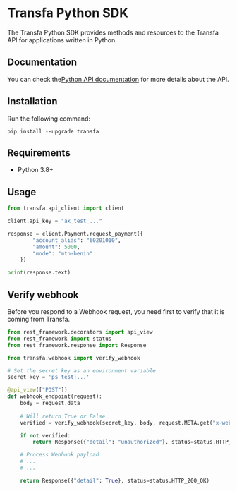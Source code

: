 # Transfa Python SDK

The Transfa Python SDK provides methods and resources to the Transfa API for applications written in Python. 

## Documentation

You can check the[Python API documentation](https://docs.transfapp.com/sdk/python/) for more details about the API. 

## Installation

Run the following command:

```shell
pip install --upgrade transfa
```

## Requirements
- Python 3.8+ 

## Usage

```python
from transfa.api_client import client

client.api_key = "ak_test_..."

response = client.Payment.request_payment({
        "account_alias": "60201010",
        "amount": 5000,
        "mode": "mtn-benin"
    })

print(response.text)
```

## Verify webhook

Before you respond to a Webhook request, you need first to verify that it is coming from Transfa.

```python
from rest_framework.decorators import api_view
from rest_framework import status
from rest_framework.response import Response

from transfa.webhook import verify_webhook

# Set the secret key as an environment variable
secret_key = 'ps_test:...'

@api_view(["POST"])
def webhook_endpoint(request):
    body = request.data
    
    # Will return True or False
    verified = verify_webhook(secret_key, body, request.META.get("x-webhook-optimus-signature"))

    if not verified:
        return Response({"detail": "unauthorized"}, status=status.HTTP_401_UNAUTHORIZED)

    # Process Webhook payload
    # ...
    # ...

    return Response({"detail": True}, status=status.HTTP_200_OK)
```